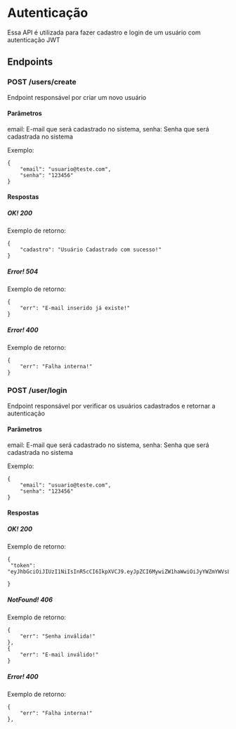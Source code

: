 # Autenticação

Essa API é utilizada para fazer cadastro e login de um usuário com autenticação JWT

## Endpoints 

### POST /users/create

Endpoint responsável por criar um novo usuário

#### Parâmetros

email: E-mail que será cadastrado no sistema,
senha: Senha que será cadastrada no sistema

Exemplo: 
```
{
    "email": "usuario@teste.com",
    "senha": "123456"
}
```

#### Respostas
##### OK! 200
Exemplo de retorno:
```
{
    "cadastro": "Usuário Cadastrado com sucesso!"
}
```

##### Error! 504

Exemplo de retorno:
```
{
    "err": "E-mail inserido já existe!"
}
```

##### Error! 400 
Exemplo de retorno:
```
{
    "err": "Falha interna!"
}
```

### POST /user/login

Endpoint responsável por verificar os usuários cadastrados e retornar a autenticação

#### Parâmetros

email: E-mail que será cadastrado no sistema,
senha: Senha que será cadastrada no sistema

Exemplo: 
```
{
    "email": "usuario@teste.com",
    "senha": "123456"
}
```

#### Respostas
##### OK! 200
Exemplo de retorno:

```
{
 "token": "eyJhbGciOiJIUzI1NiIsInR5cCI6IkpXVCJ9.eyJpZCI6MywiZW1haWwiOiJyYWZmYWVsLnBpbWVudGVsQGFuYmV0ZWMuY29tLmJyIiwiaWF0IjoxNjU1NjE4NjcwLCJleHAiOjE2NTU2MjIyNzB9.mJL4UWpKbHGZzwoX_lrcVBq6m9K3QdL4DGp7Jq2bNQo"
    
}

```
##### NotFound! 406
Exemplo de retorno:

```
{
    "err": "Senha inválida!"
},
{
    "err": "E-mail inválido!"
}
```

##### Error! 400

Exemplo de retorno:

```
{
    "err": "Falha interna!"
},

```
